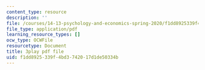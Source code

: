 ```yaml
---
content_type: resource
description: ''
file: /courses/14-13-psychology-and-economics-spring-2020/f1dd8925339f4bd3742017d1de50334b_SC8K6gNAIL4.pdf
file_type: application/pdf
learning_resource_types: []
ocw_type: OCWFile
resourcetype: Document
title: 3play pdf file
uid: f1dd8925-339f-4bd3-7420-17d1de50334b
---
```

